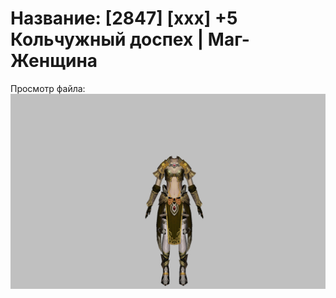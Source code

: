 # Название: [2847] [xxx] +5 Кольчужный доспех | Маг-Женщина

Просмотр файла:
![p050003.png](p050003.png)